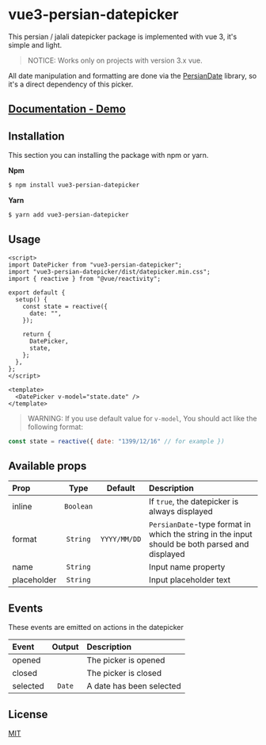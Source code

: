 # vue3-persian-datepicker

This persian / jalali datepicker package is implemented with vue 3, it's simple and light.

> NOTICE: Works only on projects with version 3.x vue.

All date manipulation and formatting are done via the [PersianDate](https://github.com/babakhani/PersianDate) library, so it's a direct dependency of this picker.

## [Documentation - Demo](https://mohammadoftadeh.github.io/vue3-persian-datepicker)

## Installation

This section you can installing the package with npm or yarn.

**Npm**

```bash
$ npm install vue3-persian-datepicker
```

**Yarn**

```bash
$ yarn add vue3-persian-datepicker
```

## Usage

```vue
<script>
import DatePicker from "vue3-persian-datepicker";
import "vue3-persian-datepicker/dist/datepicker.min.css";
import { reactive } from "@vue/reactivity";

export default {
  setup() {
    const state = reactive({
      date: "",
    });

    return {
      DatePicker,
      state,
    };
  },
};
</script>

<template>
  <DatePicker v-model="state.date" />
</template>
```

> WARNING: If you use default value for `v-model`, You should act like the following format:

```js
const state = reactive({ date: "1399/12/16" // for example })
```

## Available props

| Prop        |   Type    |   Default    | Description                                                                                    |
| :---------- | :-------: | :----------: | :--------------------------------------------------------------------------------------------- |
| inline      | `Boolean` |              | If `true`, the datepicker is always displayed                                                  |
| format      | `String`  | `YYYY/MM/DD` | `PersianDate`-type format in which the string in the input should be both parsed and displayed |
| name        | `String`  |              | Input name property                                                                            |
| placeholder | `String`  |              | Input placeholder text                                                                         |

## Events

These events are emitted on actions in the datepicker

| Event    | Output | Description              |
| :------- | :----: | :----------------------- |
| opened   |        | The picker is opened     |
| closed   |        | The picker is closed     |
| selected | `Date` | A date has been selected |

## License

[MIT](https://opensource.org/licenses/MIT)
